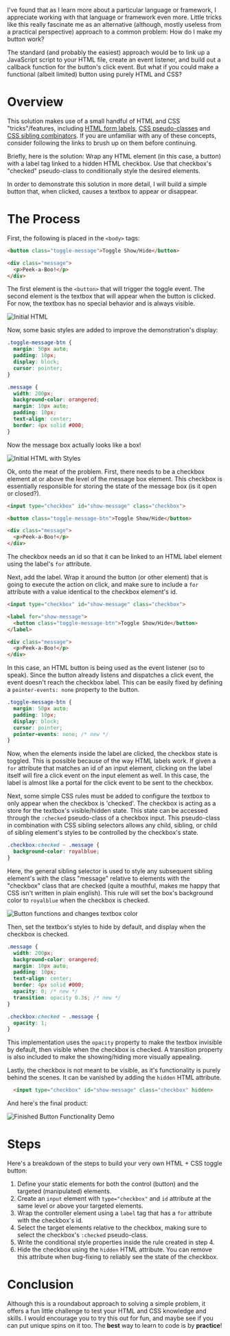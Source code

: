 I've found that as I learn more about a particular language or framework, I appreciate working with that language or framework even more. Little tricks like this really fascinate me as an alternative (although, mostly useless from a practical perspective) approach to a common problem: How do I make my button work?

The standard (and probably the easiest) approach would be to link up a JavaScript script to your HTML file, create an event listener, and build out a callback function for the button's click event. But what if you could make a functional (albeit limited) button using purely HTML and CSS?

# Overview

This solution makes use of a small handful of HTML and CSS "tricks"/features, including [HTML form labels](https://developer.mozilla.org/en-US/docs/Web/HTML/Element/label), [CSS pseudo-classes](https://developer.mozilla.org/en-US/docs/Web/CSS/Pseudo-classes) and [CSS sibling combinators](https://developer.mozilla.org/en-US/docs/Web/CSS/General_sibling_combinator). If you are unfamiliar with any of these concepts, consider following the links to brush up on them before continuing.

Briefly, here is the solution: Wrap any HTML element (in this case, a button) with a label tag linked to a hidden HTML checkbox. Use that checkbox's "checked" pseudo-class to conditionally style the desired elements.

In order to demonstrate this solution in more detail, I will build a simple button that, when clicked, causes a textbox to appear or disappear.

# The Process

First, the following is placed in the `<body>` tags:

```html
<button class="toggle-message">Toggle Show/Hide</button>

<div class="message">
  <p>Peek-a-Boo!</p>
</div>
```

The first element is the `<button>` that will trigger the toggle event. The second element is the textbox that will appear when the button is clicked. For now, the textbox has no special behavior and is always visible.

![Initial HTML](img/initial-html.png)

Now, some basic styles are added to improve the demonstration's display:

```css
.toggle-message-btn {
  margin: 50px auto;
  padding: 10px;
  display: block;
  cursor: pointer;
}

.message {
  width: 200px;
  background-color: orangered;
  margin: 10px auto;
  padding: 10px;
  text-align: center;
  border: 4px solid #000;
}
```

Now the message box actually looks like a box!

![Initial HTML with Styles](img/styled-initial-html.png)

Ok, onto the meat of the problem. First, there needs to be a checkbox element at or above the level of the message box element. This checkbox is essentially responsible for storing the state of the message box (is it open or closed?).

```html
<input type="checkbox" id="show-message" class="checkbox">

<button class="toggle-message-btn">Toggle Show/Hide</button>

<div class="message">
  <p>Peek-a-Boo!</p>
</div>
```

The checkbox needs an id so that it can be linked to an HTML label element using the label's `for` attribute.

Next, add the label. Wrap it around the button (or other element) that is going to execute the action on click, and make sure to include a `for` attribute with a value identical to the checkbox element's id.

```html
<input type="checkbox" id="show-message" class="checkbox">

<label for="show-message">
  <button class="toggle-message-btn">Toggle Show/Hide</button>
</label>

<div class="message">
  <p>Peek-a-Boo!</p>
</div>
```

In this case, an HTML button is being used as the event listener (so to speak). Since the button already listens and dispatches a click event, the event doesn't reach the checkbox label. This can be easily fixed by defining a `pointer-events: none` property to the button.

```css
.toggle-message-btn {
  margin: 50px auto;
  padding: 10px;
  display: block;
  cursor: pointer;
  pointer-events: none; /* new */
}
```

Now, when the elements inside the label are clicked, the checkbox state is toggled. This is possible because of the way HTML labels work. If given a `for` attribute that matches an id of an input element, clicking on the label itself will fire a click event on the input element as well. In this case, the label is almost like a portal for the click event to be sent to the checkbox.

Next, some simple CSS rules must be added to configure the textbox to only appear when the checkbox is 'checked'. The checkbox is acting as a store for the textbox's visible/hidden state. This state can be accessed through the `:checked` pseudo-class of a checkbox input. This pseudo-class in combination with CSS sibling selectors allows any child, sibling, or child of sibling element's styles to be controlled by the checkbox's state.

```css
.checkbox:checked ~ .message {
  background-color: royalblue;
}
```

Here, the general sibling selector is used to style any subsequent sibling element's with the class "message" relative to elements with the "checkbox" class that are checked (quite a mouthful, makes me happy that CSS isn't written in plain english). This rule will set the box's background color to `royalblue` when the checkbox is checked.

![Button functions and changes textbox color](img/button-functionality.gif)

Then, set the textbox's styles to hide by default, and display when the checkbox is checked.

```css
.message {
  width: 200px;
  background-color: orangered;
  margin: 10px auto;
  padding: 10px;
  text-align: center;
  border: 4px solid #000;
  opacity: 0; /* new */
  transition: opacity 0.3s; /* new */
}

.checkbox:checked ~ .message {
  opacity: 1;
}
```

This implementation uses the `opacity` property to make the textbox invisible by default, then visible when the checkbox is checked. A transition property is also included to make the showing/hiding more visually appealing.

Lastly, the checkbox is not meant to be visible, as it's functionality is purely behind the scenes. It can be vanished by adding the `hidden` HTML attribute.

```html
  <input type="checkbox" id="show-message" class="checkbox" hidden>
```

And here's the final product:

![Finished Button Functionality Demo](img/finished-product.gif)

# Steps

Here's a breakdown of the steps to build your very own HTML + CSS toggle button:
1. Define your static elements for both the control (button) and the targeted (manipulated) elements.
2. Create an `input` element with `type="checkbox"` and `id` attribute at the same level or above your targeted elements.
3. Wrap the controller element using a `label` tag that has a `for` attribute with the checkbox's id.
4. Select the target elements relative to the checkbox, making sure to select the checkbox's `:checked` pseudo-class.
5. Write the conditional style properties inside the rule created in step 4.
6. Hide the checkbox using the `hidden` HTML attribute. You can remove this attribute when bug-fixing to reliably see the state of the checkbox.

# Conclusion

Although this is a roundabout approach to solving a simple problem, it offers a fun little challenge to test your HTML and CSS knowledge and skills. I would encourage you to try this out for fun, and maybe see if you can put unique spins on it too. The **best** way to learn to code is by **practice**!